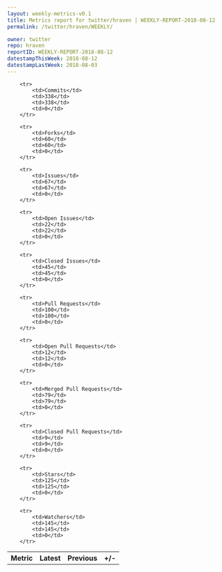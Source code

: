 ```yaml
---
layout: weekly-metrics-v0.1
title: Metrics report for twitter/hraven | WEEKLY-REPORT-2018-08-12
permalink: /twitter/hraven/WEEKLY/

owner: twitter
repo: hraven
reportID: WEEKLY-REPORT-2018-08-12
datestampThisWeek: 2018-08-12
datestampLastWeek: 2018-08-03
---
```




<table style="width: 100%;">
    <tr>
        <th>Metric</th>
        <th>Latest</th>
        <th>Previous</th>
        <th>+/-</th>
    </tr>

        <tr>
            <td>Commits</td>
            <td>338</td>
            <td>338</td>
            <td>0</td>
        </tr>
        
        <tr>
            <td>Forks</td>
            <td>60</td>
            <td>60</td>
            <td>0</td>
        </tr>
        
        <tr>
            <td>Issues</td>
            <td>67</td>
            <td>67</td>
            <td>0</td>
        </tr>
        
        <tr>
            <td>Open Issues</td>
            <td>22</td>
            <td>22</td>
            <td>0</td>
        </tr>
        
        <tr>
            <td>Closed Issues</td>
            <td>45</td>
            <td>45</td>
            <td>0</td>
        </tr>
        
        <tr>
            <td>Pull Requests</td>
            <td>100</td>
            <td>100</td>
            <td>0</td>
        </tr>
        
        <tr>
            <td>Open Pull Requests</td>
            <td>12</td>
            <td>12</td>
            <td>0</td>
        </tr>
        
        <tr>
            <td>Merged Pull Requests</td>
            <td>79</td>
            <td>79</td>
            <td>0</td>
        </tr>
        
        <tr>
            <td>Closed Pull Requests</td>
            <td>9</td>
            <td>9</td>
            <td>0</td>
        </tr>
        
        <tr>
            <td>Stars</td>
            <td>125</td>
            <td>125</td>
            <td>0</td>
        </tr>
        
        <tr>
            <td>Watchers</td>
            <td>145</td>
            <td>145</td>
            <td>0</td>
        </tr>
        
</table>
